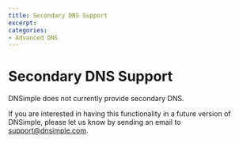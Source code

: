 ```yaml
---
title: Secondary DNS Support
excerpt: 
categories:
- Advanced DNS
---
```


# Secondary DNS Support

DNSimple does not currently provide secondary DNS.

If you are interested in having this functionality in a future version of DNSimple, please let us know by sending an email to support@dnsimple.com.
